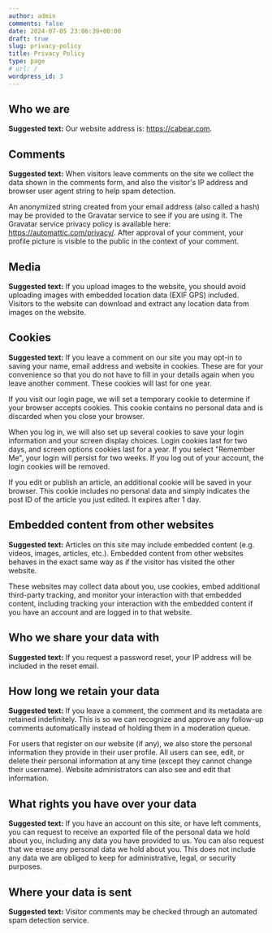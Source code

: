 ```yaml
---
author: admin
comments: false
date: 2024-07-05 23:06:39+00:00
draft: true
slug: privacy-policy
title: Privacy Policy
type: page
# url: /
wordpress_id: 3
---
```


## Who we are

**Suggested text:** Our website address is: https://cabear.com.

## Comments

**Suggested text:** When visitors leave comments on the site we collect the
data shown in the comments form, and also the visitor's IP address and browser
user agent string to help spam detection.

An anonymized string created from your email address (also called a hash) may
be provided to the Gravatar service to see if you are using it. The Gravatar
service privacy policy is available here: https://automattic.com/privacy/.
After approval of your comment, your profile picture is visible to the public
in the context of your comment.

## Media

**Suggested text:** If you upload images to the website, you should avoid
uploading images with embedded location data (EXIF GPS) included. Visitors to
the website can download and extract any location data from images on the
website.

## Cookies

**Suggested text:** If you leave a comment on our site you may opt-in to
saving your name, email address and website in cookies. These are for your
convenience so that you do not have to fill in your details again when you
leave another comment. These cookies will last for one year.

If you visit our login page, we will set a temporary cookie to determine if
your browser accepts cookies. This cookie contains no personal data and is
discarded when you close your browser.

When you log in, we will also set up several cookies to save your login
information and your screen display choices. Login cookies last for two days,
and screen options cookies last for a year. If you select "Remember Me", your
login will persist for two weeks. If you log out of your account, the login
cookies will be removed.

If you edit or publish an article, an additional cookie will be saved in your
browser. This cookie includes no personal data and simply indicates the post
ID of the article you just edited. It expires after 1 day.

## Embedded content from other websites

**Suggested text:** Articles on this site may include embedded content (e.g.
videos, images, articles, etc.). Embedded content from other websites behaves
in the exact same way as if the visitor has visited the other website.

These websites may collect data about you, use cookies, embed additional
third-party tracking, and monitor your interaction with that embedded content,
including tracking your interaction with the embedded content if you have an
account and are logged in to that website.

## Who we share your data with

**Suggested text:** If you request a password reset, your IP address will be
included in the reset email.

## How long we retain your data

**Suggested text:** If you leave a comment, the comment and its metadata are
retained indefinitely. This is so we can recognize and approve any follow-up
comments automatically instead of holding them in a moderation queue.

For users that register on our website (if any), we also store the personal
information they provide in their user profile. All users can see, edit, or
delete their personal information at any time (except they cannot change their
username). Website administrators can also see and edit that information.

## What rights you have over your data

**Suggested text:** If you have an account on this site, or have left
comments, you can request to receive an exported file of the personal data we
hold about you, including any data you have provided to us. You can also
request that we erase any personal data we hold about you. This does not
include any data we are obliged to keep for administrative, legal, or security
purposes.

## Where your data is sent

**Suggested text:** Visitor comments may be checked through an automated spam
detection service.

